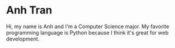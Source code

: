 # Anh Tran


Hi, my name is Anh and I'm a Computer Science major. My favorite programming language is Python because I think it's great for web development.